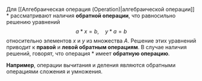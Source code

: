 Для [[Алгебраическая операция (Operation)|алгебраической операции]] $*$ рассматривают наличия **обратной операции**, что равносильно решению уравнений$$a*x=b,\quad y*a=b$$относительно элементов $x$ и $y$ из множества $A$. Решение этих уравнений приводит к **правой** и **левой обратным операциям**. В случае наличия решений, говорят, что операция $*$ имеет **обратную операцию**.

**Например**, операции вычитания и деления являются обратными операциями сложения и умножения.